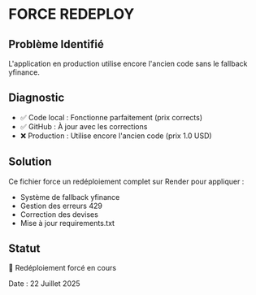 # FORCE REDEPLOY

## Problème Identifié
L'application en production utilise encore l'ancien code sans le fallback yfinance.

## Diagnostic
- ✅ Code local : Fonctionne parfaitement (prix corrects)
- ✅ GitHub : À jour avec les corrections
- ❌ Production : Utilise encore l'ancien code (prix 1.0 USD)

## Solution
Ce fichier force un redéploiement complet sur Render pour appliquer :
- Système de fallback yfinance
- Gestion des erreurs 429
- Correction des devises
- Mise à jour requirements.txt

## Statut
🔄 Redéploiement forcé en cours

Date : 22 Juillet 2025 
